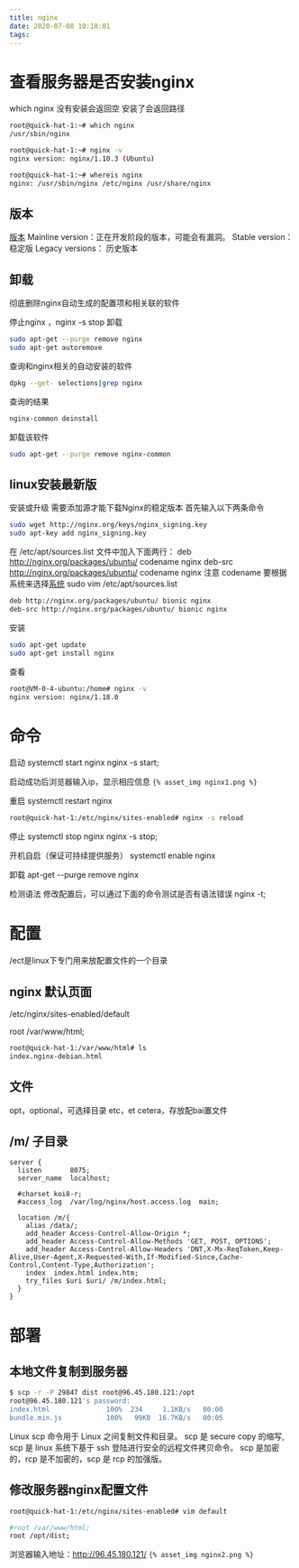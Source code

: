 ```yaml
---
title: nginx
date: 2020-07-08 10:18:01
tags:
---
```


# 查看服务器是否安装nginx
which nginx
没有安装会返回空
安装了会返回路径
``` bash
root@quick-hat-1:~# which nginx
/usr/sbin/nginx

root@quick-hat-1:~# nginx -v
nginx version: nginx/1.10.3 (Ubuntu)

root@quick-hat-1:~# whereis nginx
nginx: /usr/sbin/nginx /etc/nginx /usr/share/nginx
```

## 版本
[版本](http://nginx.org/en/download.html)
Mainline version：正在开发阶段的版本，可能会有漏洞。
Stable version：稳定版
Legacy versions： 历史版本

## 卸载
彻底删除nginx自动生成的配置项和相关联的软件

停止nginx   ，nginx -s stop
卸载
``` zsh
sudo apt-get --purge remove nginx 
sudo apt-get autoremove
```

查询和nginx相关的自动安装的软件
``` zsh
dpkg --get- selections|grep nginx
```

查询的结果
``` zsh
nginx-common deinstall 
```

卸载该软件
``` zsh
sudo apt-get --purge remove nginx-common 
```

## linux安装最新版
安装或升级
需要添加源才能下载Nginx的稳定版本
首先输入以下两条命令
``` zsh
sudo wget http://nginx.org/keys/nginx_signing.key
sudo apt-key add nginx_signing.key
```

在 /etc/apt/sources.list 文件中加入下面两行：
deb http://nginx.org/packages/ubuntu/ codename nginx
deb-src http://nginx.org/packages/ubuntu/ codename nginx
注意 codename 要根据系统来选择[系统](http://nginx.org/en/linux_packages.html#stable)
sudo vim /etc/apt/sources.list
``` zsh
deb http://nginx.org/packages/ubuntu/ bionic nginx
deb-src http://nginx.org/packages/ubuntu/ bionic nginx
```

安装
``` zsh
sudo apt-get update
sudo apt-get install nginx
```

查看
``` zsh
root@VM-0-4-ubuntu:/home# nginx -v
nginx version: nginx/1.18.0
```

# 命令
启动
systemctl start nginx
nginx -s start;

启动成功后浏览器输入ip，显示相应信息
`{% asset_img nginx1.png %}`

重启
systemctl restart nginx
``` bash
root@quick-hat-1:/etc/nginx/sites-enabled# nginx -s reload
```


停止
systemctl stop nginx
nginx -s stop;

开机自启（保证可持续提供服务）
systemctl enable nginx

卸载
apt-get --purge remove nginx

检测语法
修改配置后，可以通过下面的命令测试是否有语法错误
nginx -t;

# 配置
/ect是linux下专门用来放配置文件的一个目录

## nginx 默认页面
/etc/nginx/sites-enabled/default

root /var/www/html;
``` bash
root@quick-hat-1:/var/www/html# ls
index.nginx-debian.html
```

## 文件
opt，optional，可选择目录
etc，et cetera，存放配bai置文件

## /m/ 子目录
```
server {
  listen       8075;
  server_name  localhost;

  #charset koi8-r;
  #access_log  /var/log/nginx/host.access.log  main;

  location /m/{
    alias /data/;
    add_header Access-Control-Allow-Origin *;
    add_header Access-Control-Allow-Methods 'GET, POST, OPTIONS';
    add_header Access-Control-Allow-Headers 'DNT,X-Mx-ReqToken,Keep-Alive,User-Agent,X-Requested-With,If-Modified-Since,Cache-Control,Content-Type,Authorization';
    index  index.html index.htm;
    try_files $uri $uri/ /m/index.html;
  }
}
```

# 部署
## 本地文件复制到服务器
``` bash
$ scp -r -P 29847 dist root@96.45.180.121:/opt 
root@96.45.180.121's password: 
index.html              100%  234     1.1KB/s   00:00    
bundle.min.js           100%   99KB  16.7KB/s   00:05 
```

Linux scp 命令用于 Linux 之间复制文件和目录。
scp 是 secure copy 的缩写, scp 是 linux 系统下基于 ssh 登陆进行安全的远程文件拷贝命令。
scp 是加密的，rcp 是不加密的，scp 是 rcp 的加强版。

## 修改服务器nginx配置文件
``` bash
root@quick-hat-1:/etc/nginx/sites-enabled# vim default

#root /var/www/html;
root /opt/dist;
```

浏览器输入地址：http://96.45.180.121/
`{% asset_img nginx2.png %}`

